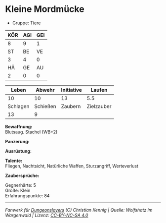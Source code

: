 # Kleine Mordmücke  
- Gruppe: Tiere  

| KÖR | AGI | GEI |  
| --- | --- | --- |  
| 8   | 9   | 1   |
| ST  | BE  | VE  |  
| 3   | 4   | 0   |
| HÄ  | GE  | AU  |  
| 2   | 0   | 0   |


| Leben    | Abwehr   | Initiative | Laufen     |
| -------- | -------- | ---------- | ---------- |
| 10       | 10       | 13         | 5.5        |
| Schlagen | Schießen | Zaubern    | Zielzauber |
| 13       | 9        |            |            |

**Bewaffnung:**  
Blutsaug. Stachel (WB+2)

**Panzerung:**  


**Ausrüstung:**  


**Talente:**  
Fliegen, Nachtsicht, Natürliche Waffen, Sturzangriff, Werteverlust

**Zaubersprüche:**  


Gegnerhärte: 5  
Größe: Klein  
Erfahrungspunkte: 84  



___
*Fanwerk für [Dungeonslayers](https://www.dungeonslayers.net/) (C) Christian Kennig | Quelle: Wolfshatz im Wargenwald | Lizenz: [CC-BY-NC-SA 4.0](https://creativecommons.org/licenses/by-nc-sa/4.0/deed.de)*